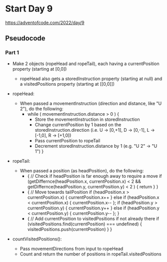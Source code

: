 # Start Day 9

https://adventofcode.com/2022/day/9

## Pseudocode

### Part 1

- Make 2 objects (ropeHead and ropeTail), each having a currentPosition property (starting at [0,0])
    - ropeHead also gets a storedInstruction property (starting at null) and a visitedPositions property (starting at [[0,0]])

- ropeHead:
    - When passed a movementInstruction (direction and distance, like "U 2"), do the following:
        - while ( movementInstruction.distance > 0 ) {
            - Store the movementInstruction in storedInstruction
            - Change currentPosition by 1 based on the storedInstruction.direction (i.e. U -> [0,+1], D -> [0,-1], L -> [-1,0], R -> [+1,0])
            - Pass currentPosition to ropeTail
            - Decrement storedInstruction.distance by 1 (e.g. "U 2" -> "U 1")
            }

- ropeTail:
    - When passed a position (as headPosition), do the following:
        - { // Check if headPosition is far enough away to require a move
            if (getDiffernce(headPosition.x, currentPosition.x) < 2 && getDiffernce(headPosition.y, currentPosition.y) < 2 ) {
                return
            }
        }
        - { // Move towards tailPosition
            if (headPosition.x > currentPosition.x) {
                currentPosition.x++
            } else if (headPosition.x < currentPosition.x) {
                    currentPosition.x--
            };
            if (headPosition.y > currentPosition.y) {
                    currentPosition.y++
            } else if (headPosition.y < currentPosition.y) {
                    currentPosition.y--
            };
        }
        - { // Add currentPosition to visitedPositions if not already there
            if (visitedPositions.find(currentPosition) === undefined) {
                visitedPositions.push(currentPosition)
            }
        }

- countVisitedPositions(): 
    - Pass movementDirections from input to ropeHead
    - Count and return the number of positions in ropeTail.visitedPositions